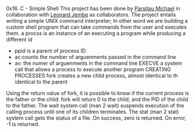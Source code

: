 


0x16. C - Simple Shell
This project has been done by [Parsitau Michael](https://github.com/Parsitau-michael) in collaboration with [Leonard Jembe](https://github.com/Mbaruku2003) as collaborators.
The project entails writing a simple UNIX command interpreter; In other word we are building a custom shell program that can take commands from the user and executes them.
a procss is an instance of an executing a program while producing a different id
* ppid is a parent of process ID
* ac:counts the number of arguenments passed in the command line
* av: the numer of arguenments in the command line
EXECVE
a system call that allows a process to execute another program
CREATING PROCESSES
fork creates a new child process, almost identical to th identical to the parent

Using the return value of fork, it is possible to know if the current process is the father or the child: fork will return 0 to the child, and the PID of the child to the father.
The wait system call (man 2 wait) suspends execution of the calling process until one of its children terminates.
The stat (man 2 stat) system call gets the status of a file. On success, zero is returned. On error, -1 is returned.
